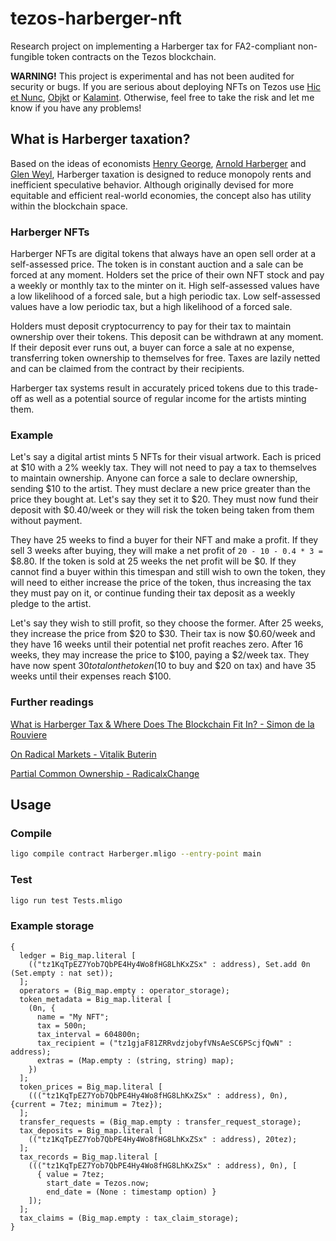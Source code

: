 # tezos-harberger-nft

Research project on implementing a Harberger tax for FA2-compliant non-fungible token contracts on the Tezos blockchain.

**WARNING!** This project is experimental and has not been audited for security or bugs. If you are serious about deploying NFTs on Tezos use  [Hic et Nunc](https://hicetnunc.art/), [Objkt](https://objkt.com/) or [Kalamint](https://kalamint.io/). Otherwise, feel free to take the risk and let me know if you have any problems!

## What is Harberger taxation?

Based on the ideas of economists [Henry George](https://en.wikipedia.org/wiki/Henry_George), [Arnold Harberger](https://en.wikipedia.org/wiki/Arnold_Harberger) and [Glen Weyl](https://glenweyl.com/), Harberger taxation is designed to reduce monopoly rents and inefficient speculative behavior. Although originally devised for more equitable and efficient real-world economies, the concept also has utility within the blockchain space.

### Harberger NFTs

Harberger NFTs are digital tokens that always have an open sell order at a self-assessed price. The token is in constant auction and a sale can be forced at any moment. Holders set the price of their own NFT stock and pay a weekly or monthly tax to the minter on it. High self-assessed values have a low likelihood of a forced sale, but a high periodic tax. Low self-assessed values have a low periodic tax, but a high likelihood of a forced sale.

Holders must deposit cryptocurrency to pay for their tax to maintain ownership over their tokens. This deposit can be withdrawn at any moment. If their deposit ever runs out, a buyer can force a sale at no expense, transferring token ownership to themselves for free. Taxes are lazily netted and can be claimed from the contract by their recipients.

Harberger tax systems result in accurately priced tokens due to this trade-off as well as a potential source of regular income for the artists minting them.

### Example

Let's say a digital artist mints 5 NFTs for their visual artwork. Each is priced at $10 with a 2% weekly tax. They will not need to pay a tax to themselves to maintain ownership. Anyone can force a sale to declare ownership, sending $10 to the artist. They must declare a new price greater than the price they bought at. Let's say they set it to $20. They must now fund their deposit with $0.40/week or they will risk the token being taken from them without payment.

They have 25 weeks to find a buyer for their NFT and make a profit. If they sell 3 weeks after buying, they will make a net profit of `20 - 10 - 0.4 * 3 =` $8.80. If the token is sold at 25 weeks the net profit will be $0. If they cannot find a buyer within this timespan and still wish to own the token, they will need to either increase the price of the token, thus increasing the tax they must pay on it, or continue funding their tax deposit as a weekly pledge to the artist.

Let's say they wish to still profit, so they choose the former. After 25 weeks, they increase the price from $20 to $30. Their tax is now $0.60/week and they have 16 weeks until their potential net profit reaches zero. After 16 weeks, they may increase the price to $100, paying a $2/week tax. They have now spent $30 total on the token ($10 to buy and $20 on tax) and have 35 weeks until their expenses reach $100.

### Further readings

[What is Harberger Tax & Where Does The Blockchain Fit In? - Simon de la Rouviere](https://medium.com/@simondlr/what-is-harberger-tax-where-does-the-blockchain-fit-in-1329046922c6)

[On Radical Markets - Vitalik Buterin](https://vitalik.ca/general/2018/04/20/radical_markets.html)

[Partial Common Ownership - RadicalxChange](https://www.radicalxchange.org/concepts/partial-common-ownership/)

## Usage

### Compile

```bash
ligo compile contract Harberger.mligo --entry-point main
```

### Test

```bash
ligo run test Tests.mligo
```

### Example storage

```text
{
  ledger = Big_map.literal [
    (("tz1KqTpEZ7Yob7QbPE4Hy4Wo8fHG8LhKxZSx" : address), Set.add 0n (Set.empty : nat set));
  ];
  operators = (Big_map.empty : operator_storage);
  token_metadata = Big_map.literal [
    (0n, {
      name = "My NFT";
      tax = 500n;
      tax_interval = 604800n;
      tax_recipient = ("tz1gjaF81ZRRvdzjobyfVNsAeSC6PScjfQwN" : address);
      extras = (Map.empty : (string, string) map);
    })
  ];
  token_prices = Big_map.literal [
    ((("tz1KqTpEZ7Yob7QbPE4Hy4Wo8fHG8LhKxZSx" : address), 0n), {current = 7tez; minimum = 7tez});
  ];
  transfer_requests = (Big_map.empty : transfer_request_storage);
  tax_deposits = Big_map.literal [
    (("tz1KqTpEZ7Yob7QbPE4Hy4Wo8fHG8LhKxZSx" : address), 20tez);
  ];
  tax_records = Big_map.literal [
    ((("tz1KqTpEZ7Yob7QbPE4Hy4Wo8fHG8LhKxZSx" : address), 0n), [
      { value = 7tez;
        start_date = Tezos.now;
        end_date = (None : timestamp option) }
    ]);
  ];
  tax_claims = (Big_map.empty : tax_claim_storage);
}
```
